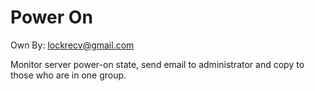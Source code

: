Power On
========
Own By: lockrecv@gmail.com

Monitor server power-on state, send email to
administrator and copy to those who are in one
group.